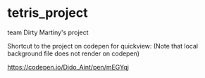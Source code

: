 # tetris_project
team Dirty Martiny's project 

Shortcut to the project on codepen for quickview:
(Note that local background file does not render on codepen)

https://codepen.io/Dido_Aint/pen/mEGYqj
